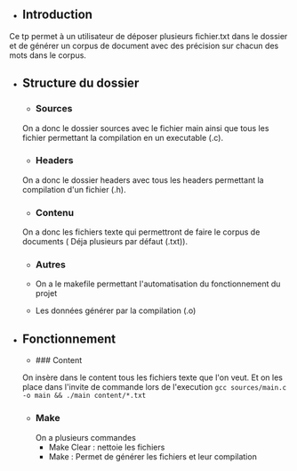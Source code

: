 * ## Introduction

Ce tp permet à un utilisateur de déposer plusieurs fichier.txt dans le dossier et de générer un corpus de document avec des précision sur chacun des mots dans le corpus.

* ## Structure du dossier

    - ### Sources

    On a donc le dossier sources avec le fichier main ainsi que tous les fichier permettant la compilation en un executable (.c).

    - ### Headers

    On a donc le dossier headers avec tous les headers permettant la compilation d'un fichier (.h).

    - ### Contenu

    On a donc les fichiers texte qui permettront de faire le corpus de documents ( Déja plusieurs par défaut (.txt)). 

    - ### Autres

    * On a le makefile permettant l'automatisation du fonctionnement du projet

    * Les données générer par la compilation (.o)


* ## Fonctionnement

    - ### Content
    
    On insère dans le content tous les fichiers texte que l'on veut.
    Et on les place dans l'invite de commande lors de l'execution 
    ``` gcc sources/main.c -o main && ./main content/*.txt ```

    - ### Make
        On a plusieurs commandes
        - Make Clear : nettoie les fichiers 
        - Make : Permet de générer les fichiers et leur compilation